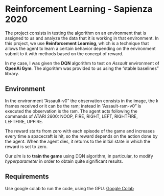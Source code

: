 # Reinforcement Learning - Sapienza 2020

The project consists in testing the algorithm on an environment that is assigned to us and analyze the data that it is
working in that environment. In this project, we use **Reinforcement Learning**, which is a technique that allows the agent to learn a certain behavior
depending on the environment submit to it with methods based on the concept of reward.


In my case, I was given the **DQN** algorithm to test on *Assault* environment of **OpenAi Gym**. The algorithm was provided to us using the ”stable baselines” library.

## Environment

In the environment ”Assault-v0” the observation consists in the image, the k frames received or it can be the ram;
instead in ”Assault-ram-v0” is executed the observation is the ram.
The agent acts following the commands of ATARI 2600: NOOP, FIRE, RIGHT, LEFT, RIGHTFIRE, LEFTFIRE,
UPFIRE.

The reward starts from zero with each episode of the game and increases every time a spacecraft is hit, so the reward
depends on the action done by the agent. When the agent dies, it returns to the initial state in which the reward is
set to zero.

Our *aim* is to **train the game** using DQN algorithm, in particular, to modify *hyperparameter* in order to obtain quite
significant results.

## Requirements

Use google colab to run the code, using the GPU.
[Google Colab](https://colab.research.google.com/notebooks/intro.ipynb#recent=true)
